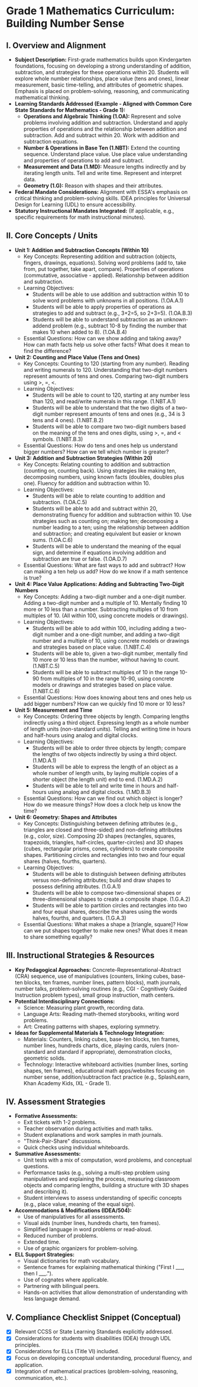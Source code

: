 # Grade 1 Mathematics Curriculum: Building Number Sense

## I. Overview and Alignment
*   **Subject Description:** First-grade mathematics builds upon Kindergarten foundations, focusing on developing a strong understanding of addition, subtraction, and strategies for these operations within 20. Students will explore whole number relationships, place value (tens and ones), linear measurement, basic time-telling, and attributes of geometric shapes. Emphasis is placed on problem-solving, reasoning, and communicating mathematical thinking.
*   **Learning Standards Addressed (Example - Aligned with Common Core State Standards for Mathematics - Grade 1):**
    *   **Operations and Algebraic Thinking (1.OA):** Represent and solve problems involving addition and subtraction. Understand and apply properties of operations and the relationship between addition and subtraction. Add and subtract within 20. Work with addition and subtraction equations.
    *   **Number & Operations in Base Ten (1.NBT):** Extend the counting sequence. Understand place value. Use place value understanding and properties of operations to add and subtract.
    *   **Measurement and Data (1.MD):** Measure lengths indirectly and by iterating length units. Tell and write time. Represent and interpret data.
    *   **Geometry (1.G):** Reason with shapes and their attributes.
*   **Federal Mandate Considerations:** Alignment with ESSA's emphasis on critical thinking and problem-solving skills. IDEA principles for Universal Design for Learning (UDL) to ensure accessibility.
*   **Statutory Instructional Mandates Integrated:** (If applicable, e.g., specific requirements for math instructional minutes).

## II. Core Concepts / Units

*   **Unit 1: Addition and Subtraction Concepts (Within 10)**
    *   Key Concepts: Representing addition and subtraction (objects, fingers, drawings, equations). Solving word problems (add to, take from, put together, take apart, compare). Properties of operations (commutative, associative - applied). Relationship between addition and subtraction.
    *   Learning Objectives:
        *   Students will be able to use addition and subtraction within 10 to solve word problems with unknowns in all positions. (1.OA.A.1)
        *   Students will be able to apply properties of operations as strategies to add and subtract (e.g., 3+2=5, so 2+3=5). (1.OA.B.3)
        *   Students will be able to understand subtraction as an unknown-addend problem (e.g., subtract 10-8 by finding the number that makes 10 when added to 8). (1.OA.B.4)
    *   Essential Questions: How can we show adding and taking away? How can math facts help us solve other facts? What does it mean to find the difference?
*   **Unit 2: Counting and Place Value (Tens and Ones)**
    *   Key Concepts: Counting to 120 (starting from any number). Reading and writing numerals to 120. Understanding that two-digit numbers represent amounts of tens and ones. Comparing two-digit numbers using >, =, <.
    *   Learning Objectives:
        *   Students will be able to count to 120, starting at any number less than 120, and read/write numerals in this range. (1.NBT.A.1)
        *   Students will be able to understand that the two digits of a two-digit number represent amounts of tens and ones (e.g., 34 is 3 tens and 4 ones). (1.NBT.B.2)
        *   Students will be able to compare two two-digit numbers based on the meaning of the tens and ones digits, using >, =, and < symbols. (1.NBT.B.3)
    *   Essential Questions: How do tens and ones help us understand bigger numbers? How can we tell which number is greater?
*   **Unit 3: Addition and Subtraction Strategies (Within 20)**
    *   Key Concepts: Relating counting to addition and subtraction (counting on, counting back). Using strategies like making ten, decomposing numbers, using known facts (doubles, doubles plus one). Fluency for addition and subtraction within 10.
    *   Learning Objectives:
        *   Students will be able to relate counting to addition and subtraction. (1.OA.C.5)
        *   Students will be able to add and subtract within 20, demonstrating fluency for addition and subtraction within 10. Use strategies such as counting on; making ten; decomposing a number leading to a ten; using the relationship between addition and subtraction; and creating equivalent but easier or known sums. (1.OA.C.6)
        *   Students will be able to understand the meaning of the equal sign, and determine if equations involving addition and subtraction are true or false. (1.OA.D.7)
    *   Essential Questions: What are fast ways to add and subtract? How can making a ten help us add? How do we know if a math sentence is true?
*   **Unit 4: Place Value Applications: Adding and Subtracting Two-Digit Numbers**
    *   Key Concepts: Adding a two-digit number and a one-digit number. Adding a two-digit number and a multiple of 10. Mentally finding 10 more or 10 less than a number. Subtracting multiples of 10 from multiples of 10. (All within 100, using concrete models or drawings).
    *   Learning Objectives:
        *   Students will be able to add within 100, including adding a two-digit number and a one-digit number, and adding a two-digit number and a multiple of 10, using concrete models or drawings and strategies based on place value. (1.NBT.C.4)
        *   Students will be able to, given a two-digit number, mentally find 10 more or 10 less than the number, without having to count. (1.NBT.C.5)
        *   Students will be able to subtract multiples of 10 in the range 10-90 from multiples of 10 in the range 10-90, using concrete models or drawings and strategies based on place value. (1.NBT.C.6)
    *   Essential Questions: How does knowing about tens and ones help us add bigger numbers? How can we quickly find 10 more or 10 less?
*   **Unit 5: Measurement and Time**
    *   Key Concepts: Ordering three objects by length. Comparing lengths indirectly using a third object. Expressing length as a whole number of length units (non-standard units). Telling and writing time in hours and half-hours using analog and digital clocks.
    *   Learning Objectives:
        *   Students will be able to order three objects by length; compare the lengths of two objects indirectly by using a third object. (1.MD.A.1)
        *   Students will be able to express the length of an object as a whole number of length units, by laying multiple copies of a shorter object (the length unit) end to end. (1.MD.A.2)
        *   Students will be able to tell and write time in hours and half-hours using analog and digital clocks. (1.MD.B.3)
    *   Essential Questions: How can we find out which object is longer? How do we measure things? How does a clock help us know the time?
*   **Unit 6: Geometry: Shapes and Attributes**
    *   Key Concepts: Distinguishing between defining attributes (e.g., triangles are closed and three-sided) and non-defining attributes (e.g., color, size). Composing 2D shapes (rectangles, squares, trapezoids, triangles, half-circles, quarter-circles) and 3D shapes (cubes, rectangular prisms, cones, cylinders) to create composite shapes. Partitioning circles and rectangles into two and four equal shares (halves, fourths, quarters).
    *   Learning Objectives:
        *   Students will be able to distinguish between defining attributes versus non-defining attributes; build and draw shapes to possess defining attributes. (1.G.A.1)
        *   Students will be able to compose two-dimensional shapes or three-dimensional shapes to create a composite shape. (1.G.A.2)
        *   Students will be able to partition circles and rectangles into two and four equal shares, describe the shares using the words halves, fourths, and quarters. (1.G.A.3)
    *   Essential Questions: What makes a shape a [triangle, square]? How can we put shapes together to make new ones? What does it mean to share something equally?

## III. Instructional Strategies & Resources
*   **Key Pedagogical Approaches:** Concrete-Representational-Abstract (CRA) sequence, use of manipulatives (counters, linking cubes, base-ten blocks, ten frames, number lines, pattern blocks), math journals, number talks, problem-solving routines (e.g., CGI - Cognitively Guided Instruction problem types), small group instruction, math centers.
*   **Potential Interdisciplinary Connections:**
    *   Science: Measuring plant growth, recording data.
    *   Language Arts: Reading math-themed storybooks, writing word problems.
    *   Art: Creating patterns with shapes, exploring symmetry.
*   **Ideas for Supplemental Materials & Technology Integration:**
    *   Materials: Counters, linking cubes, base-ten blocks, ten frames, number lines, hundreds charts, dice, playing cards, rulers (non-standard and standard if appropriate), demonstration clocks, geometric solids.
    *   Technology: Interactive whiteboard activities (number lines, sorting shapes, ten frames), educational math apps/websites focusing on number sense, addition/subtraction fact practice (e.g., SplashLearn, Khan Academy Kids, IXL - Grade 1).

## IV. Assessment Strategies
*   **Formative Assessments:**
    *   Exit tickets with 1-2 problems.
    *   Teacher observation during activities and math talks.
    *   Student explanations and work samples in math journals.
    *   "Think-Pair-Share" discussions.
    *   Quick checks using individual whiteboards.
*   **Summative Assessments:**
    *   Unit tests with a mix of computation, word problems, and conceptual questions.
    *   Performance tasks (e.g., solving a multi-step problem using manipulatives and explaining the process, measuring classroom objects and comparing lengths, building a structure with 3D shapes and describing it).
    *   Student interviews to assess understanding of specific concepts (e.g., place value, meaning of the equal sign).
*   **Accommodations & Modifications (IDEA/504):**
    *   Use of manipulatives for all assessments.
    *   Visual aids (number lines, hundreds charts, ten frames).
    *   Simplified language in word problems or read-aloud.
    *   Reduced number of problems.
    *   Extended time.
    *   Use of graphic organizers for problem-solving.
*   **ELL Support Strategies:**
    *   Visual dictionaries for math vocabulary.
    *   Sentence frames for explaining mathematical thinking ("First I ___, then I ___.").
    *   Use of cognates where applicable.
    *   Partnering with bilingual peers.
    *   Hands-on activities that allow demonstration of understanding with less language demand.

## V. Compliance Checklist Snippet (Conceptual)
*   [X] Relevant CCSS or State Learning Standards explicitly addressed.
*   [X] Considerations for students with disabilities (IDEA) through UDL principles.
*   [X] Considerations for ELLs (Title VI) included.
*   [X] Focus on developing conceptual understanding, procedural fluency, and application.
*   [X] Integration of mathematical practices (problem-solving, reasoning, communication, etc.).
